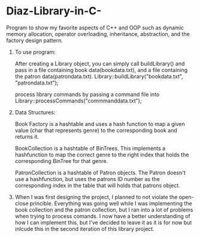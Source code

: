# Diaz-Library-in-C-
Program to show my favorite aspects of C++ and OOP such as dynamic memory allocation, operator overloading, inheritance, abstraction, and the factory design pattern.

1. To use program:
   
   After creating a Library object, you can simply call 
   buildLibrary() and pass in a file containing book data(bookdata.txt),
   and a file containing the patron data(patrondata.txt). 
   Library::buildLibrary("bookdata.txt", "patrondata.txt");
   
   process library commands by passing a command file into
   Library::processCommands("commmanddata.txt");
   
   

2. Data Structures:

   Book Factory is a hashtable and uses a hash function
   to map a given value (char that represents genre) to 
   the corresponding book and returns it.

   BookCollection is a hashtable of BinTrees. This implements
   a hashfunction to map the correct genre to the right index
   that holds the corresponding BinTree for that genre.

   PatronCollection is a hashtable of Patron objects. The Patron
   doesn't use a hashfunction, but uses the patrons ID number
   as the corresponding index in the table that will holds that 
   patrons object.


3. When I was first designing the project, I planned to not violate the
   open-close princible. Everything was going well while I was implementing
   the book collection and the patron collection, but I ran into a lot of
   problems when trying to process comands. I now have
   a better understanding of how I can implement this, but I've decided to
   leave it as it is for now but inlcude this in the second iteration
   of this library project.
